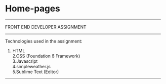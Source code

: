 # Home-pages
***************************************************************************************
FRONT END DEVELOPER ASSIGNMENT
***************************************************************************************
Technologies used in the assignment:<br/>
1. HTML<br/>
2.CSS (Foundation 6 Framework)<br/>
3.Javascript <br/>
4.simpleweather.js<br/>
5.Sublime Text (Editor)<br/>

***************************************************************************************
